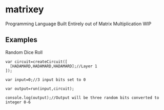 # matrixey
Programming Language Built Entirely out of Matrix Multiplication WIP


## Examples
Random Dice Roll
```
var circuit=createCircuit([
  [HADAMARD,HADAMARD,HADAMARD];//Layer 1
]);

var input=0;//3 input bits set to 0

var output=run(input,circuit);

console.log(output);//Output will be three random bits converted to integer 0-6
```
